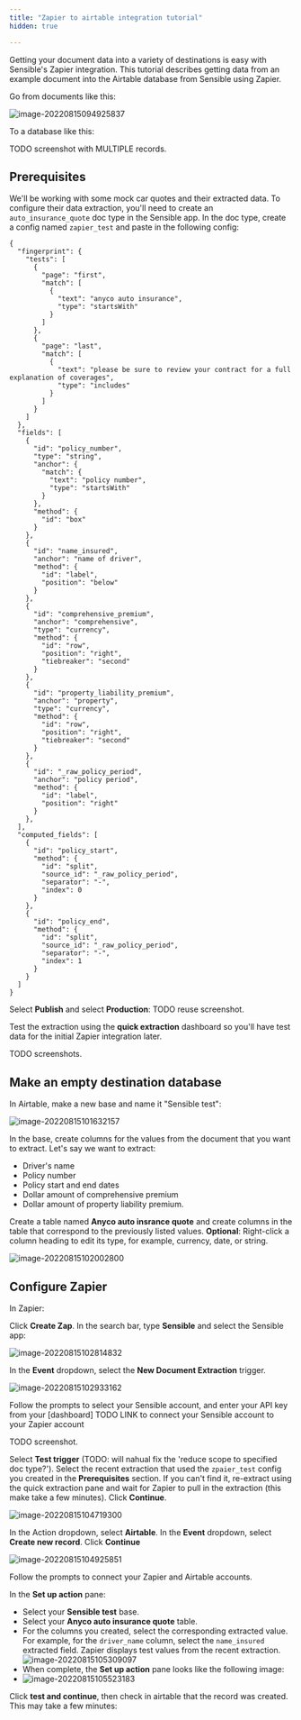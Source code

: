 ```yaml
---
title: "Zapier to airtable integration tutorial"
hidden: true

---
```


Getting your document data into a variety of destinations is easy  with Sensible's Zapier integration. This tutorial describes getting data from an example document into the Airtable database from Sensible using Zapier. 

Go from documents like this:

![image-20220815094925837](C:\Users\franc\AppData\Roaming\Typora\typora-user-images\image-20220815094925837.png)

To a database like this:

TODO screenshot with MULTIPLE records.



Prerequisites
---

We'll be working with some mock car quotes and their extracted data. To configure their data extraction, you'll need to create an `auto_insurance_quote` doc type in the Sensible app. In the doc type, create a config named `zapier_test` and paste in the following config:

```
{
  "fingerprint": {
    "tests": [
      {
        "page": "first",
        "match": [
          {
            "text": "anyco auto insurance",
            "type": "startsWith"
          }
        ]
      },
      {
        "page": "last",
        "match": [
          {
            "text": "please be sure to review your contract for a full explanation of coverages",
            "type": "includes"
          }
        ]
      }
    ]
  },
  "fields": [
    {
      "id": "policy_number",
      "type": "string",
      "anchor": {
        "match": {
          "text": "policy number",
          "type": "startsWith"
        }
      },
      "method": {
        "id": "box"
      }
    },
    {
      "id": "name_insured",
      "anchor": "name of driver",
      "method": {
        "id": "label",
        "position": "below"
      }
    },
    {
      "id": "comprehensive_premium",
      "anchor": "comprehensive",
      "type": "currency",
      "method": {
        "id": "row",
        "position": "right",
        "tiebreaker": "second"
      }
    },
    {
      "id": "property_liability_premium",
      "anchor": "property",
      "type": "currency",
      "method": {
        "id": "row",
        "position": "right",
        "tiebreaker": "second"
      }
    },
    {
      "id": "_raw_policy_period",
      "anchor": "policy period",
      "method": {
        "id": "label",
        "position": "right"
      }
    },
  ],
  "computed_fields": [
    {
      "id": "policy_start",
      "method": {
        "id": "split",
        "source_id": "_raw_policy_period",
        "separator": "-",
        "index": 0
      }
    },
    {
      "id": "policy_end",
      "method": {
        "id": "split",
        "source_id": "_raw_policy_period",
        "separator": "-",
        "index": 1
      }
    }
  ]
}
```

Select **Publish** and select **Production**: TODO reuse screenshot.

Test the extraction using the **quick extraction** dashboard so you'll have test data for the initial Zapier integration later.

TODO screenshots.





Make an empty destination database
----

In Airtable, make a new base and name it "Sensible test":

![image-20220815101632157](C:\Users\franc\AppData\Roaming\Typora\typora-user-images\image-20220815101632157.png)



In the base, create columns for the values from the document that you want to extract. Let's say we want to extract:

- Driver's name
- Policy number
- Policy start and end dates
- Dollar amount of comprehensive premium
- Dollar amount of property liability premium.

Create a table named **Anyco auto insrance quote** and create columns in the table that correspond to the previously listed values. **Optional**: Right-click a column heading to edit its type, for example, currency, date, or string. 

![image-20220815102002800](C:\Users\franc\AppData\Roaming\Typora\typora-user-images\image-20220815102002800.png)



Configure Zapier 
----

In Zapier:

Click **Create Zap**. In the search bar, type **Sensible** and select the Sensible app:

![image-20220815102814832](C:\Users\franc\AppData\Roaming\Typora\typora-user-images\image-20220815102814832.png)

In the **Event** dropdown, select the **New Document Extraction** trigger.

![image-20220815102933162](C:\Users\franc\AppData\Roaming\Typora\typora-user-images\image-20220815102933162.png)



Follow the prompts to select your Sensible account, and enter your API key from your [dashboard] TODO LINK to connect your Sensible account to your Zapier account

TODO screenshot.



Select **Test trigger** (TODO: will nahual fix the 'reduce scope to specified doc type?'). Select the recent extraction that used the `zpaier_test` config you created in the **Prerequisites** section. If you can't find it, re-extract using the quick extraction pane and wait for Zapier to pull in the extraction (this make take a few minutes). Click  **Continue**.

![image-20220815104719300](C:\Users\franc\AppData\Roaming\Typora\typora-user-images\image-20220815104719300.png)



In the Action dropdown, select **Airtable**. In the **Event** dropdown, select **Create new record**. Click **Continue**

![image-20220815104925851](C:\Users\franc\AppData\Roaming\Typora\typora-user-images\image-20220815104925851.png)

Follow the prompts to connect your Zapier and Airtable accounts.

In the **Set up action** pane:

- Select your **Sensible test** base.
- Select your **Anyco auto insurance quote** table.
- For the columns you created, select the corresponding extracted value. For example, for the `driver_name` column, select the `name_insured` extracted field. Zapier displays test values from the recent extraction.  ![image-20220815105309097](C:\Users\franc\AppData\Roaming\Typora\typora-user-images\image-20220815105309097.png)
- When complete, the **Set up action** pane looks like the following image:
- ![image-20220815105523183](C:\Users\franc\AppData\Roaming\Typora\typora-user-images\image-20220815105523183.png)

Click **test and continue**, then check in airtable that the record was created. This may take a few minutes:











